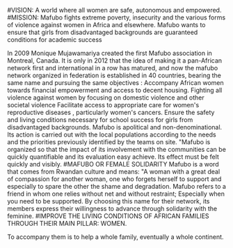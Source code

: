 #VISION:
A world where all women are safe, autonomous and empowered. 
#MISSION:
Mafubo fights extreme poverty, insecurity and the various forms of violence against women in Africa and elsewhere. 
Mafubo wants to ensure that girls from disadvantaged backgrounds are guaranteed conditions for academic success 
 
In 2009 Monique Mujawamariya created the first Mafubo association in Montreal, Canada. It is only in 2012 that the idea of ​​making it a pan-African network first and international in a row has matured, and now the mafubo network organized in federation is established in 40 countries, bearing the same name and pursuing the same objectives :
Accompany African women towards financial empowerment and access to decent housing.
Fighting all violence against women by focusing on domestic violence and other societal violence
Facilitate access to appropriate care for women's reproductive diseases , particularly women's cancers.
Ensure the safety and living conditions necessary for school success for girls from disadvantaged backgrounds.
Mafubo is apolitical and non-denominational. Its action is carried out with the local populations according to the needs and the priorities previously identified by the teams on site. "Mafubo is organized so that the impact of its involvement with the communities can be quickly quantifiable and its evaluation easy achieve. Its effect must be felt quickly and visibly.
#MAFUBO OR FEMALE SOLIDARITY
Mafubo is a word that comes from Rwandan culture and means: "A woman with a great deal of compassion for another woman, one who forgets herself to support and especially to spare the other the shame and degradation. Mafubo refers to a friend in whom one relies without net and without restraint; Especially when you need to be supported. By choosing this name for their network, its members express their willingness to advance through solidarity with the feminine.
#IMPROVE THE LIVING CONDITIONS OF AFRICAN FAMILIES THROUGH THEIR MAIN PILLAR: WOMEN.
 
To accompany them is to help a whole family, eventually a whole continent.
